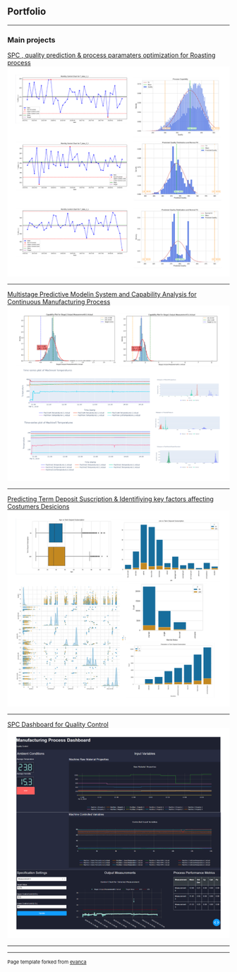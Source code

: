 ## Portfolio

---

### Main projects

[SPC , quality prediction & process paramaters optimization for Roasting process ](/sample_page)
<img src="images/project_1.png"/>

---
[Multistage Predictive Modelin System and Capability Analysis for Continuous Manufacturing  Process](/pdf/sample_presentation.pdf)
<img src="images/Project_3.png"/>

---
[Predicting Term Deposit Suscription & Identifiying key factors affecting Costumers Desicions](http://example.com/)
<img src="images/Project5.png"/>

---
[SPC Dashboard for Quality Control](http://example.com/)
<img src="images/Project4.png"/>

---


---
<p style="font-size:11px">Page template forked from <a href="https://github.com/evanca/quick-portfolio">evanca</a></p>
<!-- Remove above link if you don't want to attibute -->
